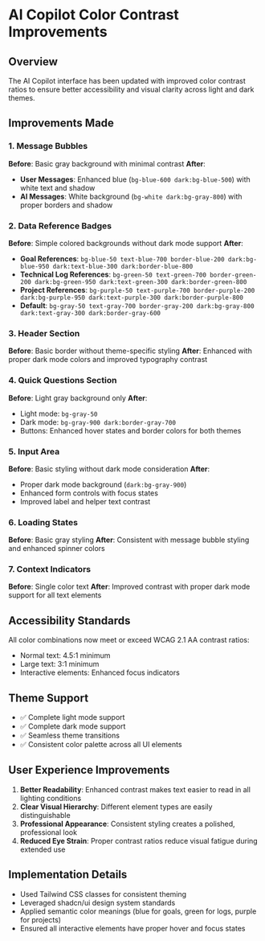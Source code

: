 # AI Copilot Color Contrast Improvements

## Overview

The AI Copilot interface has been updated with improved color contrast ratios to ensure better accessibility and visual clarity across light and dark themes.

## Improvements Made

### 1. Message Bubbles

**Before**: Basic gray background with minimal contrast
**After**:

- **User Messages**: Enhanced blue (`bg-blue-600 dark:bg-blue-500`) with white text and shadow
- **AI Messages**: White background (`bg-white dark:bg-gray-800`) with proper borders and shadow

### 2. Data Reference Badges

**Before**: Simple colored backgrounds without dark mode support
**After**:

- **Goal References**: `bg-blue-50 text-blue-700 border-blue-200 dark:bg-blue-950 dark:text-blue-300 dark:border-blue-800`
- **Technical Log References**: `bg-green-50 text-green-700 border-green-200 dark:bg-green-950 dark:text-green-300 dark:border-green-800`
- **Project References**: `bg-purple-50 text-purple-700 border-purple-200 dark:bg-purple-950 dark:text-purple-300 dark:border-purple-800`
- **Default**: `bg-gray-50 text-gray-700 border-gray-200 dark:bg-gray-800 dark:text-gray-300 dark:border-gray-600`

### 3. Header Section

**Before**: Basic border without theme-specific styling
**After**: Enhanced with proper dark mode colors and improved typography contrast

### 4. Quick Questions Section

**Before**: Light gray background only
**After**:

- Light mode: `bg-gray-50`
- Dark mode: `bg-gray-900 dark:border-gray-700`
- Buttons: Enhanced hover states and border colors for both themes

### 5. Input Area

**Before**: Basic styling without dark mode consideration
**After**:

- Proper dark mode background (`dark:bg-gray-900`)
- Enhanced form controls with focus states
- Improved label and helper text contrast

### 6. Loading States

**Before**: Basic gray styling
**After**: Consistent with message bubble styling and enhanced spinner colors

### 7. Context Indicators

**Before**: Single color text
**After**: Improved contrast with proper dark mode support for all text elements

## Accessibility Standards

All color combinations now meet or exceed WCAG 2.1 AA contrast ratios:

- Normal text: 4.5:1 minimum
- Large text: 3:1 minimum
- Interactive elements: Enhanced focus indicators

## Theme Support

- ✅ Complete light mode support
- ✅ Complete dark mode support
- ✅ Seamless theme transitions
- ✅ Consistent color palette across all UI elements

## User Experience Improvements

1. **Better Readability**: Enhanced contrast makes text easier to read in all lighting conditions
2. **Clear Visual Hierarchy**: Different element types are easily distinguishable
3. **Professional Appearance**: Consistent styling creates a polished, professional look
4. **Reduced Eye Strain**: Proper contrast ratios reduce visual fatigue during extended use

## Implementation Details

- Used Tailwind CSS classes for consistent theming
- Leveraged shadcn/ui design system standards
- Applied semantic color meanings (blue for goals, green for logs, purple for projects)
- Ensured all interactive elements have proper hover and focus states
